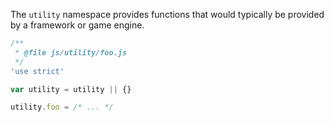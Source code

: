 The `utility` namespace provides functions that would typically be provided by a framework or game engine.
```js
/**
 * @file js/utility/foo.js
 */
'use strict'

var utility = utility || {}

utility.foo = /* ... */
```

